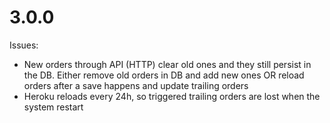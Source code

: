 # 3.0.0

Issues:
  - New orders through API (HTTP) clear old ones and they still persist in the DB. Either remove old orders in DB and add new ones OR reload orders after a save happens and update trailing orders
  - Heroku reloads every 24h, so triggered trailing orders are lost when the system restart